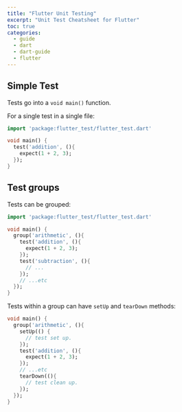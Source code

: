 ```yaml
---
title: "Flutter Unit Testing"
excerpt: "Unit Test Cheatsheet for Flutter"
toc: true
categories:
  - guide
  - dart
  - dart-guide
  - flutter
---
```


## Simple Test

Tests go into a `void main()` function.

For a single test in a single file:

```dart
import 'package:flutter_test/flutter_test.dart'

void main() {
  test('addition', (){
    expect(1 + 2, 3);
  });
}
```

## Test groups

Tests can be grouped:

```dart
import 'package:flutter_test/flutter_test.dart'

void main() {
  group('arithmetic', (){
    test('addition', (){
      expect(1 + 2, 3);
    });
    test('subtraction', (){
      // ...
    });
    // ...etc
  });
}
```

Tests within a group can have `setUp` and `tearDown` methods:
```dart
void main() {
  group('arithmetic', (){
    setUp(() {
      // test set up.
    });
    test('addition', (){
      expect(1 + 2, 3);
    });
    // ...etc
    tearDown((){
      // test clean up.
    });
  });
}
```
